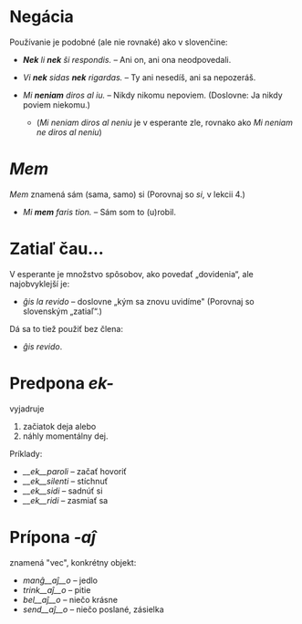 # Negácia

Používanie je podobné (ale nie rovnaké) ako v slovenčine:


- *__Nek__ li __nek__ ŝi respondis.*   – Ani on, ani ona neodpovedali.
- *Vi __nek__ sidas __nek__ rigardas.* – Ty ani nesedíš, ani sa nepozeráš.

- *Mi __neniam__ diros al iu.* – Nikdy nikomu nepoviem. (Doslovne: Ja nikdy poviem niekomu.) 
    - (*Mi neniam diros al neniu* je v esperante zle, rovnako ako *Mi neniam ne diros al neniu*)


# *Mem*

*Mem* znamená sám (sama, samo) si (Porovnaj so *si*, v lekcii 4.)

- *Mi __mem__ faris tion.*  – Sám som to (u)robil.

# Zatiaľ čau…

V esperante je množstvo spôsobov, ako povedať „dovidenia“, ale najobvyklejší je:

- *ĝis la revido* – doslovne „kým sa znovu uvidíme" (Porovnaj so slovenským „zatiaľ“.)

Dá sa to tiež použiť bez člena:

- *ĝis revido*.


# Predpona *ek-*

vyjadruje

1. začiatok deja alebo
2. náhly momentálny dej.

Príklady:

- *__ek__paroli*  – začať hovoriť
- *__ek__silenti* – stíchnuť 
- *__ek__sidi*    – sadnúť si
- *__ek__ridi*    – zasmiať sa
 

# Prípona *-aĵ*

znamená "vec", konkrétny objekt:

- *manĝ__aĵ__o*  – jedlo
- *trink__aĵ__o* – pitie
- *bel__aĵ__o*   – niečo krásne
- *send__aĵ__o*  – niečo poslané, zásielka
 
